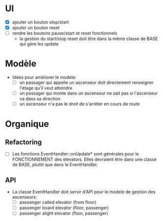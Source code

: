 
# UI

- [x] ajouter un bouton stop/start
- [x] ajouter un bouton reset
- [ ] rendre les boutons pause/start et reset fonctionnels
   - la gestion du start/stop reset doit être dans la même classe de BASE qui gère les update

# Modèle

- Idées pour améliorer le modele:
   - [ ] un passager qui appelle un ascenseur doit directement renseigner l'étage qu'il veut atteindre
   - [ ] un passager qui monte dans un ascenseur ne sait pas si l'ascenseur va dans sa direction
   - [ ] un ascenseur n'a pas le droit de s'arrêter en cours de route

# Organique

## Refactoring

- [ ] Les fonctions EventHandler::onUpdate* sont générales pour le FONCTIONNEMENT des elevators. Elles devraient être dans une classe de BASE, plutôt que dans le EventHandler.

## API

- La classe EventHandler doit servir d'API pour le modele de gestion des ascenseurs:
   - [ ] passenger called elevator (from floor)
   - [ ] passenger board elevator (floor, passenger)
   - [ ] passenger alight elevator (floor, passenger)
